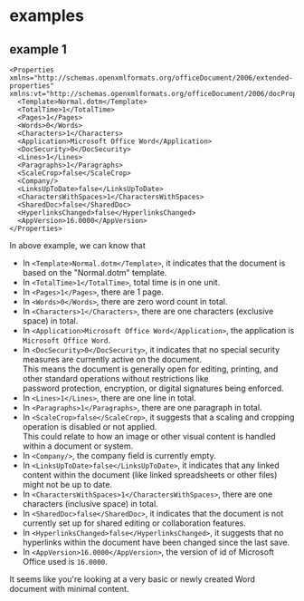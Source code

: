 # examples
## example 1
```
<Properties xmlns="http://schemas.openxmlformats.org/officeDocument/2006/extended-properties" xmlns:vt="http://schemas.openxmlformats.org/officeDocument/2006/docPropsVTypes">
  <Template>Normal.dotm</Template>
  <TotalTime>1</TotalTime>
  <Pages>1</Pages>
  <Words>0</Words>
  <Characters>1</Characters>
  <Application>Microsoft Office Word</Application>
  <DocSecurity>0</DocSecurity>
  <Lines>1</Lines>
  <Paragraphs>1</Paragraphs>
  <ScaleCrop>false</ScaleCrop>
  <Company/>
  <LinksUpToDate>false</LinksUpToDate>
  <CharactersWithSpaces>1</CharactersWithSpaces>
  <SharedDoc>false</SharedDoc>
  <HyperlinksChanged>false</HyperlinksChanged>
  <AppVersion>16.0000</AppVersion>
</Properties>
```

In above example, we can know that

+ In `<Template>Normal.dotm</Template>`, it indicates that the document is based on the "Normal.dotm" template.
+ In `<TotalTime>1</TotalTime>`, total time is in one unit.
+ In `<Pages>1</Pages>`, there are 1 page.
+ In `<Words>0</Words>`, there are zero word count in total.
+ In `<Characters>1</Characters>`, there are one characters (exclusive space) in total.
+ In `<Application>Microsoft Office Word</Application>`, the application is `Microsoft Office Word`.
+ In `<DocSecurity>0</DocSecurity>`, it indicates that no special security measures are currently active on the document.</br>This means the document is generally open for editing, printing, and other standard operations without restrictions like</br>password protection, encryption, or digital signatures being enforced.
+ In `<Lines>1</Lines>`, there are one line in total.
+ In `<Paragraphs>1</Paragraphs>`, there are one paragraph in total.
+ In `<ScaleCrop>false</ScaleCrop>`, it suggests that a scaling and cropping operation is disabled or not applied.</br>This could relate to how an image or other visual content is handled within a document or system.
+ In `<Company/>`, the company field is currently empty.
+ In `<LinksUpToDate>false</LinksUpToDate>`, it indicates that any linked content within the document (like linked spreadsheets or other files) might not be up to date.
+ In `<CharactersWithSpaces>1</CharactersWithSpaces>`, there are one characters (inclusive space) in total.
+ In `<SharedDoc>false</SharedDoc>`, it indicates that the document is not currently set up for shared editing or collaboration features.
+ In `<HyperlinksChanged>false</HyperlinksChanged>`, it suggests that no hyperlinks within the document have been changed since the last save.
+ In `<AppVersion>16.0000</AppVersion>`, the version of id of Microsoft Office used is `16.0000`.

It seems like you're looking at a very basic or newly created Word document with minimal content. 
